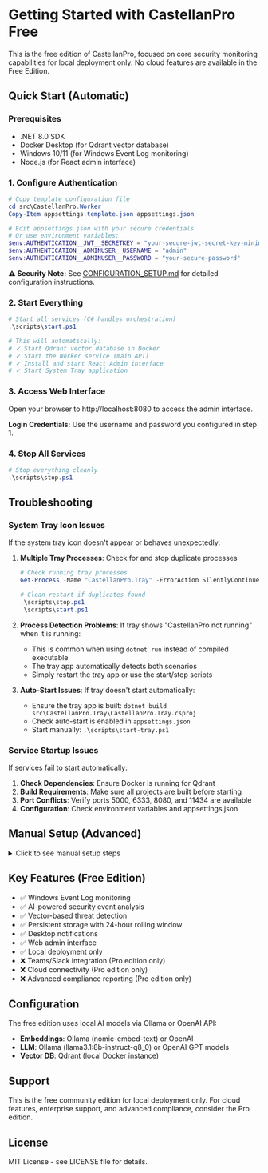 # Getting Started with CastellanPro Free

This is the free edition of CastellanPro, focused on core security monitoring capabilities for local deployment only. No cloud features are available in the Free Edition.

## Quick Start (Automatic)

### Prerequisites

- .NET 8.0 SDK
- Docker Desktop (for Qdrant vector database)
- Windows 10/11 (for Windows Event Log monitoring)
- Node.js (for React admin interface)

### 1. Configure Authentication

```powershell
# Copy template configuration file
cd src\CastellanPro.Worker
Copy-Item appsettings.template.json appsettings.json

# Edit appsettings.json with your secure credentials
# Or use environment variables:
$env:AUTHENTICATION__JWT__SECRETKEY = "your-secure-jwt-secret-key-minimum-64-characters"
$env:AUTHENTICATION__ADMINUSER__USERNAME = "admin"
$env:AUTHENTICATION__ADMINUSER__PASSWORD = "your-secure-password"
```

**⚠️ Security Note:** See [CONFIGURATION_SETUP.md](CONFIGURATION_SETUP.md) for detailed configuration instructions.

### 2. Start Everything

```powershell
# Start all services (C# handles orchestration)
.\scripts\start.ps1

# This will automatically:
# ✓ Start Qdrant vector database in Docker
# ✓ Start the Worker service (main API)
# ✓ Install and start React Admin interface
# ✓ Start System Tray application
```

### 3. Access Web Interface

Open your browser to http://localhost:8080 to access the admin interface.

**Login Credentials:** Use the username and password you configured in step 1.

### 4. Stop All Services

```powershell
# Stop everything cleanly
.\scripts\stop.ps1
```

## Troubleshooting

### System Tray Icon Issues

If the system tray icon doesn't appear or behaves unexpectedly:

1. **Multiple Tray Processes**: Check for and stop duplicate processes
   ```powershell
   # Check running tray processes
   Get-Process -Name "CastellanPro.Tray" -ErrorAction SilentlyContinue
   
   # Clean restart if duplicates found
   .\scripts\stop.ps1
   .\scripts\start.ps1
   ```

2. **Process Detection Problems**: If tray shows "CastellanPro not running" when it is running:
   - This is common when using `dotnet run` instead of compiled executable
   - The tray app automatically detects both scenarios
   - Simply restart the tray app or use the start/stop scripts

3. **Auto-Start Issues**: If tray doesn't start automatically:
   - Ensure the tray app is built: `dotnet build src\CastellanPro.Tray\CastellanPro.Tray.csproj`
   - Check auto-start is enabled in `appsettings.json`
   - Start manually: `.\scripts\start-tray.ps1`

### Service Startup Issues

If services fail to start automatically:

1. **Check Dependencies**: Ensure Docker is running for Qdrant
2. **Build Requirements**: Make sure all projects are built before starting
3. **Port Conflicts**: Verify ports 5000, 6333, 8080, and 11434 are available
4. **Configuration**: Check environment variables and appsettings.json

## Manual Setup (Advanced)

<details>
<summary>Click to see manual setup steps</summary>

### 1. Disable Auto-Start

Edit `src\CastellanPro.Worker\appsettings.json`:
```json
"Startup": {
  "AutoStart": {
    "Enabled": false
  }
}
```

### 2. Start Services Manually

```powershell
# Start Qdrant
docker run -d --name qdrant -p 6333:6333 qdrant/qdrant

# Build and run Worker
dotnet build src\CastellanPro.Worker\CastellanPro.Worker.csproj -c Release
cd src\CastellanPro.Worker
dotnet run

# Start React Admin (new terminal)
cd castellan-admin
npm install
npm start
```

</details>

## Key Features (Free Edition)

- ✅ Windows Event Log monitoring
- ✅ AI-powered security event analysis 
- ✅ Vector-based threat detection
- ✅ Persistent storage with 24-hour rolling window
- ✅ Desktop notifications
- ✅ Web admin interface
- ✅ Local deployment only
- ❌ Teams/Slack integration (Pro edition only)
- ❌ Cloud connectivity (Pro edition only)
- ❌ Advanced compliance reporting (Pro edition only)

## Configuration

The free edition uses local AI models via Ollama or OpenAI API:

- **Embeddings**: Ollama (nomic-embed-text) or OpenAI
- **LLM**: Ollama (llama3.1:8b-instruct-q8_0) or OpenAI GPT models
- **Vector DB**: Qdrant (local Docker instance)

## Support

This is the free community edition for local deployment only. For cloud features, enterprise support, and advanced compliance, consider the Pro edition.

## License

MIT License - see LICENSE file for details.